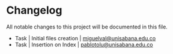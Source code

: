 # Changelog ##
All notable changes to this project will be documented in this file.

* Task | Initial files creation | miguelval@unisabana.edu.co
* Task | Insertion on Index | pablotolu@unisabana.edu.co